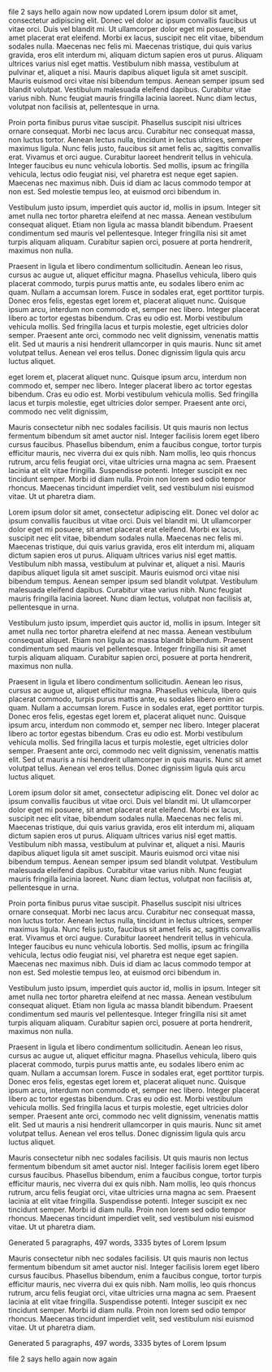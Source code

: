 

file 2 says hello again now now updated
Lorem ipsum dolor sit amet, consectetur adipiscing elit. Donec vel dolor ac ipsum convallis faucibus ut vitae orci. Duis vel blandit mi. Ut ullamcorper dolor eget mi posuere, sit amet placerat erat eleifend. Morbi ex lacus, suscipit nec elit vitae, bibendum sodales nulla. Maecenas nec felis mi. Maecenas tristique, dui quis varius gravida, eros elit interdum mi, aliquam dictum sapien eros ut purus. Aliquam ultrices varius nisl eget mattis. Vestibulum nibh massa, vestibulum at pulvinar et, aliquet a nisi. Mauris dapibus aliquet ligula sit amet suscipit. Mauris euismod orci vitae nisi bibendum tempus. Aenean semper ipsum sed blandit volutpat. Vestibulum malesuada eleifend dapibus. Curabitur vitae varius nibh. Nunc feugiat mauris fringilla lacinia laoreet. Nunc diam lectus, volutpat non facilisis at, pellentesque in urna.

Proin porta finibus purus vitae suscipit. Phasellus suscipit nisi ultrices ornare consequat. Morbi nec lacus arcu. Curabitur nec consequat massa, non luctus tortor. Aenean lectus nulla, tincidunt in lectus ultrices, semper maximus ligula. Nunc felis justo, faucibus sit amet felis ac, sagittis convallis erat. Vivamus et orci augue. Curabitur laoreet hendrerit tellus in vehicula. Integer faucibus eu nunc vehicula lobortis. Sed mollis, ipsum ac fringilla vehicula, lectus odio feugiat nisi, vel pharetra est neque eget sapien. Maecenas nec maximus nibh. Duis id diam ac lacus commodo tempor at non est. Sed molestie tempus leo, at euismod orci bibendum in.

Vestibulum justo ipsum, imperdiet quis auctor id, mollis in ipsum. Integer sit amet nulla nec tortor pharetra eleifend at nec massa. Aenean vestibulum consequat aliquet. Etiam non ligula ac massa blandit bibendum. Praesent condimentum sed mauris vel pellentesque. Integer fringilla nisi sit amet turpis aliquam aliquam. Curabitur sapien orci, posuere at porta hendrerit, maximus non nulla.

Praesent in ligula et libero condimentum sollicitudin. Aenean leo risus, cursus ac augue ut, aliquet efficitur magna. Phasellus vehicula, libero quis placerat commodo, turpis purus mattis ante, eu sodales libero enim ac quam. Nullam a accumsan lorem. Fusce in sodales erat, eget porttitor turpis. Donec eros felis, egestas eget lorem et, placerat aliquet nunc. Quisque ipsum arcu, interdum non commodo et, semper nec libero. Integer placerat libero ac tortor egestas bibendum. Cras eu odio est. Morbi vestibulum vehicula mollis. Sed fringilla lacus et turpis molestie, eget ultricies dolor semper. Praesent ante orci, commodo nec velit dignissim, venenatis mattis elit. Sed ut mauris a nisi hendrerit ullamcorper in quis mauris. Nunc sit amet volutpat tellus. Aenean vel eros tellus. Donec dignissim ligula quis arcu luctus aliquet.

eget lorem et, placerat aliquet nunc. Quisque ipsum arcu, interdum non commodo et, semper nec libero. Integer placerat libero ac tortor egestas bibendum. Cras eu odio est. Morbi vestibulum vehicula mollis. Sed fringilla lacus et turpis molestie, eget ultricies dolor semper. Praesent ante orci, commodo nec velit dignissim, 

Mauris consectetur nibh nec sodales facilisis. Ut quis mauris non lectus fermentum bibendum sit amet auctor nisl. Integer facilisis lorem eget libero cursus faucibus. Phasellus bibendum, enim a faucibus congue, tortor turpis efficitur mauris, nec viverra dui ex quis nibh. Nam mollis, leo quis rhoncus rutrum, arcu felis feugiat orci, vitae ultricies urna magna ac sem. Praesent lacinia at elit vitae fringilla. Suspendisse potenti. Integer suscipit ex nec tincidunt semper. Morbi id diam nulla. Proin non lorem sed odio tempor rhoncus. Maecenas tincidunt imperdiet velit, sed vestibulum nisi euismod vitae. Ut ut pharetra diam.

Lorem ipsum dolor sit amet, consectetur adipiscing elit. Donec vel dolor ac ipsum convallis faucibus ut vitae orci. Duis vel blandit mi. Ut ullamcorper dolor eget mi posuere, sit amet placerat erat eleifend. Morbi ex lacus, suscipit nec elit vitae, bibendum sodales nulla. Maecenas nec felis mi. Maecenas tristique, dui quis varius gravida, eros elit interdum mi, aliquam dictum sapien eros ut purus. Aliquam ultrices varius nisl eget mattis. Vestibulum nibh massa, vestibulum at pulvinar et, aliquet a nisi. Mauris dapibus aliquet ligula sit amet suscipit. Mauris euismod orci vitae nisi bibendum tempus. Aenean semper ipsum sed blandit volutpat. Vestibulum malesuada eleifend dapibus. Curabitur vitae varius nibh. Nunc feugiat mauris fringilla lacinia laoreet. Nunc diam lectus, volutpat non facilisis at, pellentesque in urna.



Vestibulum justo ipsum, imperdiet quis auctor id, mollis in ipsum. Integer sit amet nulla nec tortor pharetra eleifend at nec massa. Aenean vestibulum consequat aliquet. Etiam non ligula ac massa blandit bibendum. Praesent condimentum sed mauris vel pellentesque. Integer fringilla nisi sit amet turpis aliquam aliquam. Curabitur sapien orci, posuere at porta hendrerit, maximus non nulla.

Praesent in ligula et libero condimentum sollicitudin. Aenean leo risus, cursus ac augue ut, aliquet efficitur magna. Phasellus vehicula, libero quis placerat commodo, turpis purus mattis ante, eu sodales libero enim ac quam. Nullam a accumsan lorem. Fusce in sodales erat, eget porttitor turpis. Donec eros felis, egestas eget lorem et, placerat aliquet nunc. Quisque ipsum arcu, interdum non commodo et, semper nec libero. Integer placerat libero ac tortor egestas bibendum. Cras eu odio est. Morbi vestibulum vehicula mollis. Sed fringilla lacus et turpis molestie, eget ultricies dolor semper. Praesent ante orci, commodo nec velit dignissim, venenatis mattis elit. Sed ut mauris a nisi hendrerit ullamcorper in quis mauris. Nunc sit amet volutpat tellus. Aenean vel eros tellus. Donec dignissim ligula quis arcu luctus aliquet.

Lorem ipsum dolor sit amet, consectetur adipiscing elit. Donec vel dolor ac ipsum convallis faucibus ut vitae orci. Duis vel blandit mi. Ut ullamcorper dolor eget mi posuere, sit amet placerat erat eleifend. Morbi ex lacus, suscipit nec elit vitae, bibendum sodales nulla. Maecenas nec felis mi. Maecenas tristique, dui quis varius gravida, eros elit interdum mi, aliquam dictum sapien eros ut purus. Aliquam ultrices varius nisl eget mattis. Vestibulum nibh massa, vestibulum at pulvinar et, aliquet a nisi. Mauris dapibus aliquet ligula sit amet suscipit. Mauris euismod orci vitae nisi bibendum tempus. Aenean semper ipsum sed blandit volutpat. Vestibulum malesuada eleifend dapibus. Curabitur vitae varius nibh. Nunc feugiat mauris fringilla lacinia laoreet. Nunc diam lectus, volutpat non facilisis at, pellentesque in urna.

Proin porta finibus purus vitae suscipit. Phasellus suscipit nisi ultrices ornare consequat. Morbi nec lacus arcu. Curabitur nec consequat massa, non luctus tortor. Aenean lectus nulla, tincidunt in lectus ultrices, semper maximus ligula. Nunc felis justo, faucibus sit amet felis ac, sagittis convallis erat. Vivamus et orci augue. Curabitur laoreet hendrerit tellus in vehicula. Integer faucibus eu nunc vehicula lobortis. Sed mollis, ipsum ac fringilla vehicula, lectus odio feugiat nisi, vel pharetra est neque eget sapien. Maecenas nec maximus nibh. Duis id diam ac lacus commodo tempor at non est. Sed molestie tempus leo, at euismod orci bibendum in.

Vestibulum justo ipsum, imperdiet quis auctor id, mollis in ipsum. Integer sit amet nulla nec tortor pharetra eleifend at nec massa. Aenean vestibulum consequat aliquet. Etiam non ligula ac massa blandit bibendum. Praesent condimentum sed mauris vel pellentesque. Integer fringilla nisi sit amet turpis aliquam aliquam. Curabitur sapien orci, posuere at porta hendrerit, maximus non nulla.

Praesent in ligula et libero condimentum sollicitudin. Aenean leo risus, cursus ac augue ut, aliquet efficitur magna. Phasellus vehicula, libero quis placerat commodo, turpis purus mattis ante, eu sodales libero enim ac quam. Nullam a accumsan lorem. Fusce in sodales erat, eget porttitor turpis. Donec eros felis, egestas eget lorem et, placerat aliquet nunc. Quisque ipsum arcu, interdum non commodo et, semper nec libero. Integer placerat libero ac tortor egestas bibendum. Cras eu odio est. Morbi vestibulum vehicula mollis. Sed fringilla lacus et turpis molestie, eget ultricies dolor semper. Praesent ante orci, commodo nec velit dignissim, venenatis mattis elit. Sed ut mauris a nisi hendrerit ullamcorper in quis mauris. Nunc sit amet volutpat tellus. Aenean vel eros tellus. Donec dignissim ligula quis arcu luctus aliquet.

Mauris consectetur nibh nec sodales facilisis. Ut quis mauris non lectus fermentum bibendum sit amet auctor nisl. Integer facilisis lorem eget libero cursus faucibus. Phasellus bibendum, enim a faucibus congue, tortor turpis efficitur mauris, nec viverra dui ex quis nibh. Nam mollis, leo quis rhoncus rutrum, arcu felis feugiat orci, vitae ultricies urna magna ac sem. Praesent lacinia at elit vitae fringilla. Suspendisse potenti. Integer suscipit ex nec tincidunt semper. Morbi id diam nulla. Proin non lorem sed odio tempor rhoncus. Maecenas tincidunt imperdiet velit, sed vestibulum nisi euismod vitae. Ut ut pharetra diam.

Generated 5 paragraphs, 497 words, 3335 bytes of Lorem Ipsum




Mauris consectetur nibh nec sodales facilisis. Ut quis mauris non lectus fermentum bibendum sit amet auctor nisl. Integer facilisis lorem eget libero cursus faucibus. Phasellus bibendum, enim a faucibus congue, tortor turpis efficitur mauris, nec viverra dui ex quis nibh. Nam mollis, leo quis rhoncus rutrum, arcu felis feugiat orci, vitae ultricies urna magna ac sem. Praesent lacinia at elit vitae fringilla. Suspendisse potenti. Integer suscipit ex nec tincidunt semper. Morbi id diam nulla. Proin non lorem sed odio tempor rhoncus. Maecenas tincidunt imperdiet velit, sed vestibulum nisi euismod vitae. Ut ut pharetra diam.

Generated 5 paragraphs, 497 words, 3335 bytes of Lorem Ipsum

file 2 says hello again now again

